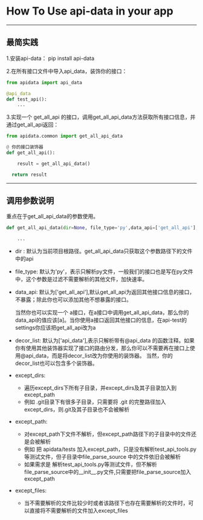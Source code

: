 
# How To Use api-data in your app

 ---

## 最简实践

 1.安装api-data： pip install api-data

 2.在所有接口文件中导入api_data，装饰你的接口：

  ``` python
  from apidata import api_data

  @api_data
  def test_api():
      ...
  ```

 3.实现一个 get_all_api 的接口，调用get_all_api_data方法获取所有接口信息，并通过get_all_api返回：

  ``` python
  from apidata.common import get_all_api_data

  @ 你的接口装饰器
  def get_all_api():

      result = get_all_api_data()

    return result
  ```

  ---


## 调用参数说明
  重点在于get_all_api_data的参数使用。

  ``` python
  def get_all_api_data(dir=None, file_type='py',data_api=['get_all_api'], decor_list=['api_data'],...):

      ...

  ```
 - dir : 默认为当前项目根路径。get_all_api_data只获取这个参数路径下的文件中的api

 - file_type: 默认为'py'，表示只解析py文件，一般我们的接口也是写在py文件中，这个参数是过滤不需要解析的其他文件，加快速率。

 - data_api: 默认为['get_all_api'],默认get_all_api为返回其他接口信息的接口，不暴露；除此你也可以添加其他不想暴露的接口。

    当然你也可以实现一个 a接口，在a接口中调用get_all_api_data，那么你的data_api的值应该[a]。当你使用a接口返回其他接口的信息，在api-test的settings你应该把get_all_api改为a

 - decor_list: 默认为['api_data'],表示只解析带有@api_data 的函数注释。如果你有使用其他装饰器实现了接口的路由分发，那么你可以不需要再在接口上使用@api_data，而是将decor_list改为你使用的装饰器。
 当然，你的decor_list也可以包含多个装饰器。

 - except_dirs:
    - 遍历except_dirs下所有子目录，并except_dirs及其子目录加入到except_path
    - 例如 .git目录下有很多子目录，只需要将 .git 的完整路径加入except_dirs，则.git及其子目录也不会被解析


 - except_path:
    - 对except_path下文件不解析，但except_path路径下的子目录中的文件还是会被解析
    - 例如 把 apidata/tests 加入except_path，只是没有解析test_api_tools.py等测试文件，但子目录中file_parse_source 中的文件依旧会被解析
    - 如果需求是 解析test_api_tools.py等测试文件，但不解析file_parse_source中的__init__.py文件,只需要把file_parse_source加入except_path

 - except_files:
    - 当不需要解析的文件比较少时或者该路径下也存在需要解析的文件时，可以直接将不需要解析的文件加入except_files


